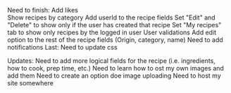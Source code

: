Need to finish: 
    Add likes   
    Show recipes by category
    Add userId to the recipe fields 
    Set "Edit" and "Delete" to show only if the user has created that recipe
    Set "My recipes" tab to show only recipes by the logged in user
    User validations 
    Add edit option to the rest of the recipe fields (Origin, category, name)
    Need to add notifications
    Last: Need to update css 

Updates: 
Need to add more logical fields for the recipe (i.e. ingredients, how to cook, prep time, etc.)
Need to learn how to ost my own images and add them
Need to create an option doe image uploading 
Need to host my site somewhere 

